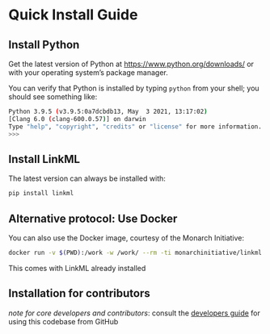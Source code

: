 # Quick Install Guide

## Install Python

Get the latest version of Python at https://www.python.org/downloads/ or with your operating system’s package manager.

You can verify that Python is installed by typing `python` from your shell; you should see something like:

```bash
Python 3.9.5 (v3.9.5:0a7dcbdb13, May  3 2021, 13:17:02) 
[Clang 6.0 (clang-600.0.57)] on darwin
Type "help", "copyright", "credits" or "license" for more information.
>>>
```


## Install LinkML

The latest version can always be installed with:

```bash
pip install linkml
```

## Alternative protocol: Use Docker

You can also use the Docker image, courtesy of the Monarch Initiative:

```bash
docker run -v $(PWD):/work -w /work/ --rm -ti monarchinitiative/linkml
```

This comes with LinkML already installed

## Installation for contributors

*note for core developers and contributors*: consult the [developers guide](../developers/contributing-code) for using this codebase from GitHub
